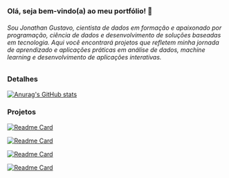 ### Olá, seja bem-vindo(a) ao meu portfólio! 👋


###### Sou Jonathan Gustavo, cientista de dados em formação e apaixonado por programação, ciência de dados e desenvolvimento de soluções baseadas em tecnologia. Aqui você encontrará projetos que refletem minha jornada de aprendizado e aplicações práticas em análise de dados, machine learning e desenvolvimento de aplicações interativas.


### Detalhes

[![Anurag's GitHub stats](https://github-readme-stats.vercel.app/api?username=JowGuh&show_icons=true&theme=dark)](https://github.com/anuraghazra/github-readme-stats)

### Projetos

[![Readme Card](https://github-readme-stats.vercel.app/api/pin/?username=JowGuhrepo=DashboardST&theme=dark)](https://github.com/anuraghazra/github-readme-stats)

[![Readme Card](https://github-readme-stats.vercel.app/api/pin/?username=JowGuhrepo=Anemia&theme=dark)](https://github.com/anuraghazra/github-readme-stats)

[![Readme Card](https://github-readme-stats.vercel.app/api/pin/?username=JowGuhrepo=previsaoderenda&theme=dark)](https://github.com/anuraghazra/github-readme-stats)

[![Readme Card](https://github-readme-stats.vercel.app/api/pin/?username=JowGuhrepo=EBAC&theme=dark)](https://github.com/anuraghazra/github-readme-stats)


